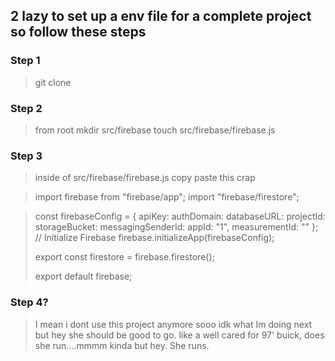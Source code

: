 ## 2 lazy to set up a env file for a complete project so follow these steps

### Step 1
> git clone 
### Step 2
> from root 
> mkdir src/firebase
> touch src/firebase/firebase.js
### Step 3
> inside of src/firebase/firebase.js
> copy paste this crap

> import firebase from "firebase/app";
> import "firebase/firestore";

> const firebaseConfig = {
>   apiKey: 
>   authDomain: 
>   databaseURL: 
>   projectId: 
>   storageBucket: 
>   messagingSenderId: 
>   appId: "1",
>   measurementId: ""
> };
> // Initialize Firebase
> firebase.initializeApp(firebaseConfig);
> 
> export const firestore = firebase.firestore();
> 
> export default firebase;

### Step 4?
> I mean i dont use this project anymore sooo idk what Im doing next but hey she should be good to go.
> like a well cared for 97' buick, does she run....mmmm kinda but hey. She runs.